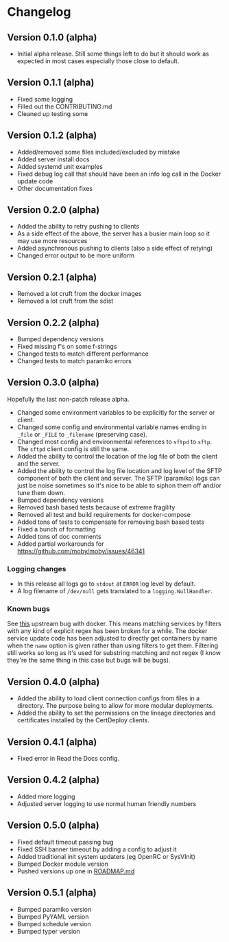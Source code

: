 # Changelog

## Version 0.1.0 (alpha)

- Initial alpha release. Still some things left to do but it should work as expected in most cases especially those close to default.

## Version 0.1.1 (alpha)

- Fixed some logging
- Filled out the CONTRIBUTING.md
- Cleaned up testing some

## Version 0.1.2 (alpha)
- Added/removed some files included/excluded by mistake
- Added server install docs
- Added systemd unit examples
- Fixed debug log call that should have been an info log call in the Docker update code
- Other documentation fixes

## Version 0.2.0 (alpha)
- Added the ability to retry pushing to clients
- As a side effect of the above, the server has a busier main loop so it may use more resources
- Added asynchronous pushing to clients (also a side effect of retying)
- Changed error output to be more uniform

## Version 0.2.1 (alpha)
- Removed a lot cruft from the docker images
- Removed a lot cruft from the sdist

## Version 0.2.2 (alpha)
- Bumped dependency versions
- Fixed missing f's on some f-strings
- Changed tests to match different performance
- Changed tests to match paramiko errors

## Version 0.3.0 (alpha)
Hopefully the last non-patch release alpha.

- Changed some environment variables to be explicitly for the server or client.
- Changed some config and environmental variable names ending in ``_file`` or ``_FILE`` to ``_filename`` (preserving case).
- Changed most config and environmental references to ``sftpd`` to ``sftp``. The `sftpd` client config is still the same.
- Added the ability to control the location of the log file of both the client and the server.
- Added the ability to control the log file location and log level of the SFTP component of both the client and server. The SFTP (paramiko) logs can just be noise sometimes so it's nice to be able to siphon them off and/or tune them down.
- Bumped dependency versions
- Removed bash based tests because of extreme fragility
- Removed all test and build requirements for docker-compose
- Added tons of tests to compensate for removing bash based tests
- Fixed a bunch of formatting
- Added tons of doc comments
- Added partial workarounds for https://github.com/moby/moby/issues/46341

### Logging changes
* In this release all logs go to `stdout` at ``ERROR`` log level by default.
* A log filename of ``/dev/null`` gets translated to a `logging.NullHandler`.

### Known bugs
See [this](https://github.com/moby/moby/issues/46341) upstream bug with docker. This means matching services by filters with any kind of explicit regex has been broken for a while. The docker service update code has been adjusted to directly get containers by name when the `name` option is given rather than using filters to get them. Filtering still works so long as it's used for substring matching and not regex (I know they're the same thing in this case but bugs will be bugs).

## Version 0.4.0 (alpha)
- Added the ability to load client connection configs from files in a directory. The purpose being to allow for more modular deployments.
- Added the ability to set the permissions on the lineage directories and certificates installed by the CertDeploy clients.

## Version 0.4.1 (alpha)
- Fixed error in Read the Docs config.

## Version 0.4.2 (alpha)
* Added more logging
* Adjusted server logging to use normal human friendly numbers

## Version 0.5.0 (alpha)
* Fixed default timeout passing bug
* Fixed SSH banner timeout by adding a config to adjust it
* Added traditional init system updaters (eg OpenRC or SysVInit)
* Bumped Docker module version
* Pushed versions up one in [ROADMAP.md](ROADMAP.md)

## Version 0.5.1 (alpha)
* Bumped paramiko version
* Bumped PyYAML version
* Bumped schedule version
* Bumped typer version
